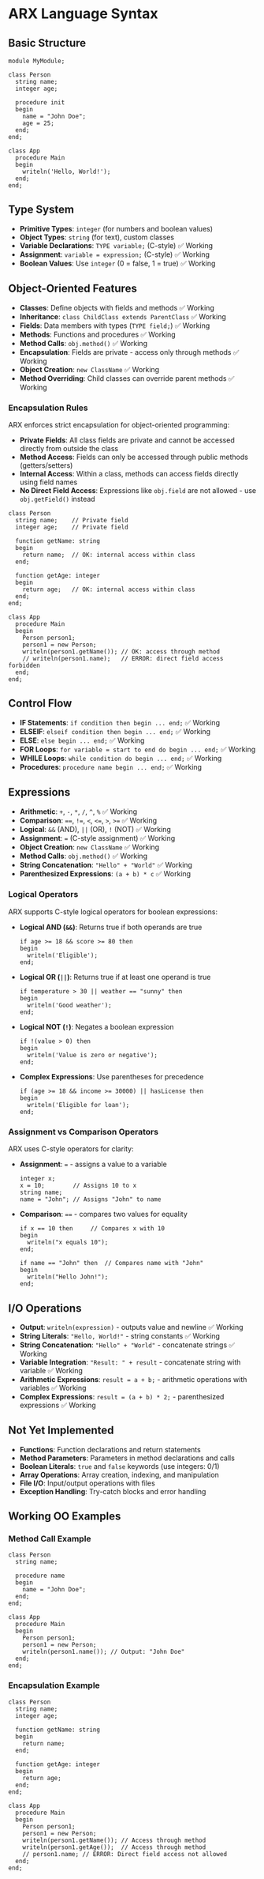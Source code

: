 # ARX Language Syntax

## Basic Structure
```arx
module MyModule;

class Person
  string name;
  integer age;
  
  procedure init
  begin
    name = "John Doe";
    age = 25;
  end;
end;

class App
  procedure Main
  begin
    writeln('Hello, World!');
  end;
end;
```

## Type System
- **Primitive Types**: `integer` (for numbers and boolean values)
- **Object Types**: `string` (for text), custom classes
- **Variable Declarations**: `TYPE variable;` (C-style) ✅ Working
- **Assignment**: `variable = expression;` (C-style) ✅ Working
- **Boolean Values**: Use `integer` (0 = false, 1 = true) ✅ Working

## Object-Oriented Features
- **Classes**: Define objects with fields and methods ✅ Working
- **Inheritance**: `class ChildClass extends ParentClass` ✅ Working
- **Fields**: Data members with types (`TYPE field;`) ✅ Working
- **Methods**: Functions and procedures ✅ Working
- **Method Calls**: `obj.method()` ✅ Working
- **Encapsulation**: Fields are private - access only through methods ✅ Working
- **Object Creation**: `new ClassName` ✅ Working
- **Method Overriding**: Child classes can override parent methods ✅ Working

### Encapsulation Rules
ARX enforces strict encapsulation for object-oriented programming:

- **Private Fields**: All class fields are private and cannot be accessed directly from outside the class
- **Method Access**: Fields can only be accessed through public methods (getters/setters)
- **Internal Access**: Within a class, methods can access fields directly using field names
- **No Direct Field Access**: Expressions like `obj.field` are not allowed - use `obj.getField()` instead

```arx
class Person
  string name;    // Private field
  integer age;    // Private field
  
  function getName: string
  begin
    return name;  // OK: internal access within class
  end;
  
  function getAge: integer
  begin
    return age;   // OK: internal access within class
  end;
end;

class App
  procedure Main
  begin
    Person person1;
    person1 = new Person;
    writeln(person1.getName()); // OK: access through method
    // writeln(person1.name);   // ERROR: direct field access forbidden
  end;
end;
```

## Control Flow
- **IF Statements**: `if condition then begin ... end;` ✅ Working
- **ELSEIF**: `elseif condition then begin ... end;` ✅ Working
- **ELSE**: `else begin ... end;` ✅ Working
- **FOR Loops**: `for variable = start to end do begin ... end;` ✅ Working
- **WHILE Loops**: `while condition do begin ... end;` ✅ Working
- **Procedures**: `procedure name begin ... end;` ✅ Working

## Expressions
- **Arithmetic**: `+`, `-`, `*`, `/`, `^`, `%` ✅ Working
- **Comparison**: `==`, `!=`, `<`, `<=`, `>`, `>=` ✅ Working
- **Logical**: `&&` (AND), `||` (OR), `!` (NOT) ✅ Working
- **Assignment**: `=` (C-style assignment) ✅ Working
- **Object Creation**: `new ClassName` ✅ Working
- **Method Calls**: `obj.method()` ✅ Working
- **String Concatenation**: `"Hello" + "World"` ✅ Working
- **Parenthesized Expressions**: `(a + b) * c` ✅ Working

### Logical Operators
ARX supports C-style logical operators for boolean expressions:

- **Logical AND (`&&`)**: Returns true if both operands are true
  ```arx
  if age >= 18 && score >= 80 then
  begin
    writeln('Eligible');
  end;
  ```

- **Logical OR (`||`)**: Returns true if at least one operand is true
  ```arx
  if temperature > 30 || weather == "sunny" then
  begin
    writeln('Good weather');
  end;
  ```

- **Logical NOT (`!`)**: Negates a boolean expression
  ```arx
  if !(value > 0) then
  begin
    writeln('Value is zero or negative');
  end;
  ```

- **Complex Expressions**: Use parentheses for precedence
  ```arx
  if (age >= 18 && income >= 30000) || hasLicense then
  begin
    writeln('Eligible for loan');
  end;
  ```

### Assignment vs Comparison Operators
ARX uses C-style operators for clarity:
- **Assignment**: `=` - assigns a value to a variable
  ```arx
  integer x;
  x = 10;        // Assigns 10 to x
  string name;
  name = "John"; // Assigns "John" to name
  ```
- **Comparison**: `==` - compares two values for equality
  ```arx
  if x == 10 then     // Compares x with 10
  begin
    writeln("x equals 10");
  end;
  
  if name == "John" then  // Compares name with "John"
  begin
    writeln("Hello John!");
  end;
  ```

## I/O Operations
- **Output**: `writeln(expression)` - outputs value and newline ✅ Working
- **String Literals**: `"Hello, World!"` - string constants ✅ Working
- **String Concatenation**: `"Hello" + "World"` - concatenate strings ✅ Working
- **Variable Integration**: `"Result: " + result` - concatenate string with variable ✅ Working
- **Arithmetic Expressions**: `result = a + b;` - arithmetic operations with variables ✅ Working
- **Complex Expressions**: `result = (a + b) * 2;` - parenthesized expressions ✅ Working

## Not Yet Implemented
- **Functions**: Function declarations and return statements
- **Method Parameters**: Parameters in method declarations and calls
- **Boolean Literals**: `true` and `false` keywords (use integers: 0/1)
- **Array Operations**: Array creation, indexing, and manipulation
- **File I/O**: Input/output operations with files
- **Exception Handling**: Try-catch blocks and error handling

## Working OO Examples

### Method Call Example
```arx
class Person
  string name;
  
  procedure name
  begin
    name = "John Doe";
  end;
end;

class App
  procedure Main
  begin
    Person person1;
    person1 = new Person;
    writeln(person1.name()); // Output: "John Doe"
  end;
end;
```

### Encapsulation Example
```arx
class Person
  string name;
  integer age;
  
  function getName: string
  begin
    return name;
  end;
  
  function getAge: integer
  begin
    return age;
  end;
end;

class App
  procedure Main
  begin
    Person person1;
    person1 = new Person;
    writeln(person1.getName()); // Access through method
    writeln(person1.getAge());  // Access through method
    // person1.name; // ERROR: Direct field access not allowed
  end;
end;
```